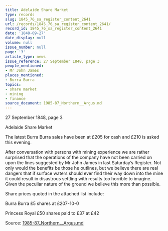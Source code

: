 ```yaml
---
title: Adelaide Share Market
type: records
slug: 1845_76_sa_register_content_2641
url: /records/1845_76_sa_register_content_2641/
record_id: 1845_76_sa_register_content_2641
date: '1848-09-27'
date_display: null
volume: null
issue_number: null
page: '3'
article_type: news
issue_reference: 27 September 1848, page 3
people_mentioned:
- Mr John James
places_mentioned:
- Burra Burra
topics:
- share market
- mining
- finance
source_document: 1985-87_Northern__Argus.md
---
```


27 September 1848, page 3

Adelaide Share Market

The latest Burra Burra sales have been at £205 for cash and £210 is asked this evening.

After conversation with persons with mining experience we are rather surprised that the operations of the company have not been carried on upon the lines suggested by Mr John James in last Saturday’s Register.  Not only would the benefits be those he outlines, but we believe there are real dangers that if surface waters should ever find their way down into the mine it could result in disastrous settling with results too horrible to imagine.  Given the peculiar nature of the ground we believe this more than possible.

Share prices quoted in the attached list include:

Burra Burra £5 shares at £207-10-0

Princess Royal £50 shares paid to £37 at £42

Source: [1985-87_Northern__Argus.md](/downloads/markdown/1985-87_Northern__Argus.md)
